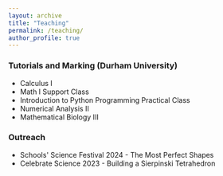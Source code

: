 ```yaml
---
layout: archive
title: "Teaching"
permalink: /teaching/
author_profile: true
---
```

### Tutorials and Marking (Durham University)
* Calculus I
* Math I Support Class
* Introduction to Python Programming Practical Class
* Numerical Analysis II 
* Mathematical Biology III

### Outreach
* Schools' Science Festival 2024 - The Most Perfect Shapes
* Celebrate Science 2023 - Building a Sierpinski Tetrahedron
